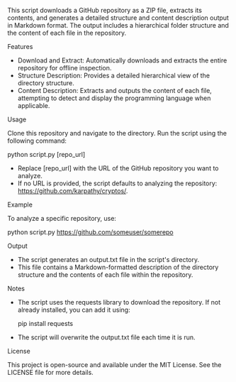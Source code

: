 This script downloads a GitHub repository as a ZIP file, extracts its contents, and generates a detailed structure and content description output in Markdown format. The output includes a hierarchical folder structure and the content of each file in the repository.

Features

- Download and Extract: Automatically downloads and extracts the entire repository for offline inspection.
- Structure Description: Provides a detailed hierarchical view of the directory structure.
- Content Description: Extracts and outputs the content of each file, attempting to detect and display the programming language when applicable.

Usage

Clone this repository and navigate to the directory. Run the script using the following command:

python script.py [repo_url]

- Replace [repo_url] with the URL of the GitHub repository you want to analyze.
- If no URL is provided, the script defaults to analyzing the repository: https://github.com/karpathy/cryptos/.

Example

To analyze a specific repository, use:

python script.py https://github.com/someuser/somerepo

Output

- The script generates an output.txt file in the script's directory.
- This file contains a Markdown-formatted description of the directory structure and the contents of each file within the repository.

Notes

- The script uses the requests library to download the repository. If not already installed, you can add it using:

  pip install requests

- The script will overwrite the output.txt file each time it is run.

License

This project is open-source and available under the MIT License. See the LICENSE file for more details.
